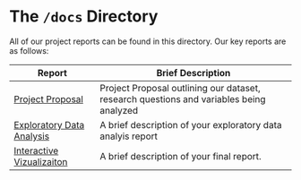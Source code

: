 
# The `/docs` Directory

All of our project reports can be found in this directory. Our key reports are 
as follows: 


|Report | Brief Description|
|---------------| -----------------|
|[Project Proposal](p01-proposal.m) | Project Proposal outlining our dataset, research questions and variables being analyzed
|[Exploratory Data Analysis](./xxx) | A brief description of your exploratory data analyis report
|[Interactive Vizualizaiton](./xxx) | A brief description of your final report. 


